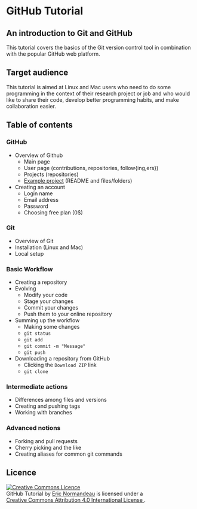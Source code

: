 # GitHub Tutorial

## An introduction to Git and GitHub
This tutorial covers the basics of the Git version control tool in combination
with the popular GitHub web platform.

## Target audience
This tutorial is aimed at Linux and Mac users who need to do some programming
in the context of their research project or job and who would like to share
their code, develop better programming habits, and make collaboration easier.

## Table of contents
### GitHub
- Overview of Github
  - Main page
  - User page (contributions, repositories, follow{ing,ers})
  - Projects (repositories)
  - [Example project](https://github.com/enormandeau/intro_linux_raq) (README and files/folders)
- Creating an account
  - Login name
  - Email address
  - Password
  - Choosing free plan (0$)

### Git
- Overview of Git
- Installation (Linux and Mac)
- Local setup

### Basic Workflow
- Creating a repository
- Evolving
  - Modify your code
  - Stage your changes
  - Commit your changes
  - Push them to your online repository
- Summing up the workflow
  - Making some changes
  - `git status`
  - `git add`
  - `git commit -m "Message"`
  - `git push`
- Downloading a repository from GitHub
  - Clicking the `Download ZIP` link
  - `git clone`

### Intermediate actions
- Differences among files and versions
- Creating and pushing tags
- Working with branches

### Advanced notions
- Forking and pull requests
- Cherry picking and the like
- Creating aliases for common git commands

## Licence

<a rel="license" href="http://creativecommons.org/licenses/by/4.0/"><img
  alt="Creative Commons Licence" style="border-width:0"
  src="https://i.creativecommons.org/l/by/4.0/88x31.png" /></a><br/><span
  xmlns:dct="http://purl.org/dc/terms/" href="http://purl.org/dc/dcmitype/Text"
  property="dct:title" rel="dct:type">GitHub Tutorial</span> by <a
  xmlns:cc="http://creativecommons.org/ns#"
  href="https://github.com/enormandeau/github_tutorial"
  property="cc:attributionName" rel="cc:attributionURL">Eric Normandeau</a> is
  licensed under a <br/><a rel="license"
  href="http://creativecommons.org/licenses/by/4.0/">Creative Commons Attribution
  4.0 International License
  </a>.

